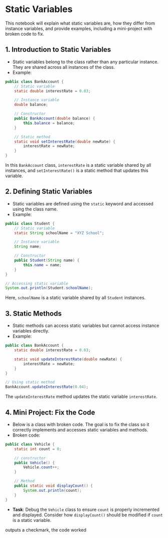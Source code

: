 # Static Variables
This notebook will explain what static variables are, how they differ from instance variables, and provide examples, including a mini-project with broken code to fix.

## 1. Introduction to Static Variables
- Static variables belong to the class rather than any particular instance. They are shared across all instances of the class.
- Example:






```Java
public class BankAccount {
    // Static variable
    static double interestRate = 0.03;

    // Instance variable
    double balance;

    // Constructor
    public BankAccount(double balance) {
        this.balance = balance;
    }

    // Static method
    static void setInterestRate(double newRate) {
        interestRate = newRate;
    }
}
```

In this `BankAccount` class, `interestRate` is a static variable shared by all instances, and `setInterestRate()` is a static method that updates this variable.

## 2. Defining Static Variables
- Static variables are defined using the `static` keyword and accessed using the class name.
- Example:






```Java
public class Student {
    // Static variable
    static String schoolName = "XYZ School";

    // Instance variable
    String name;

    // Constructor
    public Student(String name) {
        this.name = name;
    }
}

// Accessing static variable
System.out.println(Student.schoolName);
```

Here, `schoolName` is a static variable shared by all `Student` instances.

## 3. Static Methods
- Static methods can access static variables but cannot access instance variables directly.
- Example:






```Java
public class BankAccount {
    static double interestRate = 0.03;

    static void updateInterestRate(double newRate) {
        interestRate = newRate;
    }
}

// Using static method
BankAccount.updateInterestRate(0.04);
```

The `updateInterestRate` method updates the static variable `interestRate`.

## 4. Mini Project: Fix the Code
- Below is a class with broken code. The goal is to fix the class so it correctly implements and accesses static variables and methods.
- Broken code:




```Java
public class Vehicle {
    static int count = 0;

    // constructor
    public Vehicle() {
        Vehicle.count++; 
    }

    // Method
    public static void displayCount() { 
        System.out.println(count); 
    }
}

```

- **Task**: Debug the `Vehicle` class to ensure `count` is properly incremented and displayed. Consider how `displayCount()` should be modified if `count` is a static variable.

outputs a checkmark, the code worked
